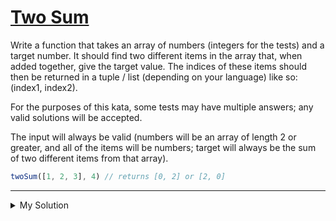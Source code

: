 # [Two Sum](https://www.codewars.com/kata/52c31f8e6605bcc646000082)

Write a function that takes an array of numbers (integers for the tests) and a target number. It should find two different items in the array that, when added together, give the target value. The indices of these items should then be returned in a tuple / list (depending on your language) like so: (index1, index2).

For the purposes of this kata, some tests may have multiple answers; any valid solutions will be accepted.

The input will always be valid (numbers will be an array of length 2 or greater, and all of the items will be numbers; target will always be the sum of two different items from that array).

```js
twoSum([1, 2, 3], 4) // returns [0, 2] or [2, 0]
```

---

<details><summary>My Solution</summary>

```js
function twoSum(nums, target) {
  const map = new Map() // Create a Map to store values and their corresponding indices

  for (let i = 0; i < nums.length; i++) {
    const a = nums[i] // Current element in the array
    const b = target - a // The complementary value needed to reach the target

    if (map.has(b)) {
      // Check if the complementary value has been encountered before
      return [i, map.get(b)] // If found, return the indices of the two numbers that add up to the target
    } else {
      map.set(a, i) // Store the current element and its index in the Map
    }
  }
}
```

</details>
